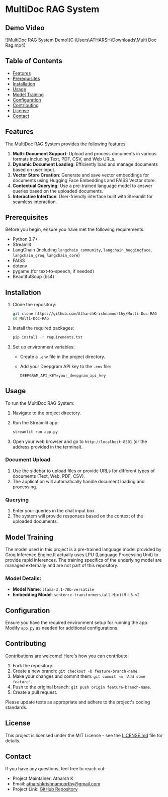 # MultiDoc RAG System

## Demo Video

![MultiDoc RAG System Demo](C:\Users\ATHARSH\Downloads\Multi Doc Rag.mp4)

## Table of Contents

- [Features](#features)
- [Prerequisites](#prerequisites)
- [Installation](#installation)
- [Usage](#usage)
- [Model Training](#model-training)
- [Configuration](#configuration)
- [Contributing](#contributing)
- [License](#license)
- [Contact](#contact)

## Features

The MultiDoc RAG System provides the following features:

1. **Multi-Document Support**: Upload and process documents in various formats including Text, PDF, CSV, and Web URLs.
2. **Dynamic Document Loading**: Efficiently load and manage documents based on user input.
3. **Vector Store Creation**: Generate and save vector embeddings for documents using Hugging Face Embeddings and FAISS Vector store.
4. **Contextual Querying**: Use a pre-trained language model to answer queries based on the uploaded documents.
5. **Interactive Interface**: User-friendly interface built with Streamlit for seamless interaction.

## Prerequisites

Before you begin, ensure you have met the following requirements:

- Python 3.7+
- Streamlit
- LangChain (including `langchain_community`, `langchain_huggingface`, `langchain_groq`, `langchain_core`)
- FAISS
- dotenv
- pygame (for text-to-speech, if needed)
- BeautifulSoup (bs4)

## Installation

1. Clone the repository:

    ```bash
    git clone https://github.com/AtharshKrishnamoorthy/Multi-Doc-RAG
    cd Multi-Doc-RAG
    ```

2. Install the required packages:

    ```bash
    pip install -r requirements.txt
    ```

3. Set up environment variables:
   - Create a `.env` file in the project directory.
   - Add your Deepgram API key to the `.env` file:

     ```
     DEEPGRAM_API_KEY=your_deepgram_api_key
     ```

## Usage

To run the MultiDoc RAG System:

1. Navigate to the project directory.
2. Run the Streamlit app:

    ```bash
    streamlit run app.py
    ```

3. Open your web browser and go to `http://localhost:8501` (or the address provided in the terminal).

### Document Upload

1. Use the sidebar to upload files or provide URLs for different types of documents (Text, Web, PDF, CSV).
2. The application will automatically handle document loading and processing.

### Querying

1. Enter your queries in the chat input box.
2. The system will provide responses based on the context of the uploaded documents.

## Model Training

The model used in this project is a pre-trained language model provided by Groq Inference Engine.It actually uses LPU (Language Processing Unit) to provide rapid inferences. The training specifics of the underlying model are managed externally and are not part of this repository.

### Model Details:

- **Model Name**: `llama-3.1-70b-versatile`
- **Embedding Model**: `sentence-transformers/all-MiniLM-L6-v2`

## Configuration

Ensure you have the required environment setup for running the app. Modify `app.py` as needed for additional configurations.

## Contributing

Contributions are welcome! Here's how you can contribute:

1. Fork the repository.
2. Create a new branch: `git checkout -b feature-branch-name`.
3. Make your changes and commit them: `git commit -m 'Add some feature'`.
4. Push to the original branch: `git push origin feature-branch-name`.
5. Create a pull request.

Please update tests as appropriate and adhere to the project's coding standards.

## License

This project is licensed under the MIT License - see the [LICENSE.md](LICENSE.md) file for details.

## Contact

If you have any questions, feel free to reach out:

- Project Maintainer: Atharsh K
- Email: atharshkrishnamoorthy@gmail.com
- Project Link: [GitHub Repository](https://github.com/AtharshKrishnamoorthy/Multi-Doc-RAG)
